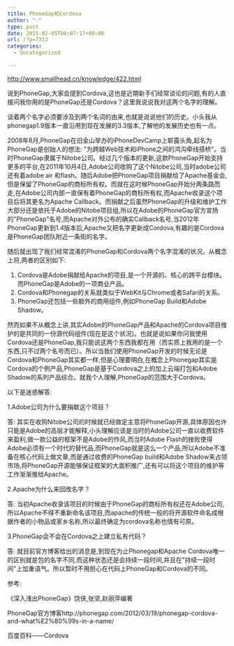 ```yaml
---
title: PhoneGap和Cordova
author: "-"
type: post
date: 2015-02-05T06:07:17+00:00
url: /?p=7313
categories:
  - Uncategorized

---
```

http://www.smallhead.cn/knowledge/422.html

说到PhoneGap,大家会提到Cordova,这也是近期新手们经常谈论的问题,有的人直接问我你用的是PhoneGap还是Cordova？这里我说说我对这两个名字的理解。

谈着两个名字必须要涉及到两个名词的由来,也就是说说他们的历史。小头我从phonegap1.9版本一直沿用到现在发展的3.3版本,了解他的发展历史也有一点。

2008年8月,PhoneGap在旧金山举办的iPhoneDevCamp上崭露头角,起名为PhoneGap是创始人的想法: "为跨越Web技术和iPhone之间的鸿沟牵线搭桥"。当时PhoneGap隶属于Nitobe公司。经过几个版本的更新,这款PhoneGap开始支持更多的平台,在2011年10月4日,Adobe公司收购了这个Nitobe公司,当时adobe公司还有着adobe air 和flash。随后Adobe把PhoneGap项目捐献给了Apache基金会,但是保留了PhoneGap的商标所有权。而就在这时候PhoneGap开始分两条路而走,在Adobe公司内部一直保有着PhoneGap的商标所有权,而Apache收录这个项目后将其更名为Apache Callback。而捐献之后虽然PhoneGap的升级和维护工作大部分还是依托于Adobe的Nitobe项目组,所以在Adobe的PhoneGap官方宣扬的"PhoneGap"名号,而Apache对外公布的确实Callback名号,当2012年PhoneGap更新到1.4版本后,Apache又把名字更新成Cordova,有趣的是Cordova是PhoneGap团队附近一条街的名字。

随后就出现了我们经常混淆的PhoneGap和Cordova两个名字混淆的状况。从概念上将,两者的区别如下: 

  1. Cordova是Adobe捐献给Apache的项目,是一个开源的、核心的跨平台模块。而PhoneGap是Adobe的一项商业产品。
  2. Cordova和Phonegap的关系就类似于WebKit与Chrome或者Safari的关系。
  3. PhoneGap还包括一些额外的商用组件,例如PhoneGap Build和Adobe Shadow。

然而如果不从概念上讲,其实Adobe的PhoneGap产品和Apache的Cordova项目维护的是共同的一份源代码组件(现在是这个状况)。也就是说如果你问我使用Cordova还是PhoneGap,我只能说这两个东西我都在用（而实质上我用的是一个东西,只不过两个名号而已）。所以当我们使用PhoneGap开发的时候无论是Cordova和PhoneGap其实都一样,但是心理要明白,在概念上Phonegap其实是Cordova的个例产品,PhoneGap是基于Cordova之上的加上云端打包和Adobe Shadow的系列产品综合。就我个人理解,PhoneGap的范围大于Cordova。

以下是迷惑解答: 

1.Adobe公司为什么要捐献这个项目？

答: 其实在收购Nitobe公司的时候就已经做定主意将PhoneGap开源,具体原因也许只能是Adobe的高层才能解释,小头理解应该是当时的Adobe公司一直以收费软件来盈利,做一款公益的框架不是Adobe的作风,而当时Adobe Flash的挫败使得Adobe必须有一个时代的替代品,而PhoneGap就是这么一个产品,所以Adobe不准备在核心代码上做文章,而是通过收费的PhoneGap build和Adobe Shadow来占领市场,将PhoneGap开源能够保证框架的大面积推广,还有可以将这个项目的维护等工作渐渐推给Apache。

2.Apache为什么来回改名字？

答: 当初Apache收录该项目的时候由于PhoneGap的商标所有权还在Adobe公司,所以Apache不得不重新命名该项目,而apache的传统一般的将开源软件命名成根据作者的小物品或家乡名称,所以最终确定为cordova名称也情有可原。

3.PhoneGap会不会在Cordova之上建立私有代码？

答: 就目前官方博客给出的消息是,到现在为止Phonegap和Apache Cordova唯一的区别就是包的名字不同,而这种状态还是会持续一段时间,并且在"持续一段时间"上加重语气。所以暂时不用担心在代码上PhoneGap和Cordova的不同。

参考: 

《深入浅出PhoneGap》饶侠,张坚,赵丽萍编著

PhoneGap官方博客http://phonegap.com/2012/03/19/phonegap-cordova-and-what%E2%80%99s-in-a-name/

百度百科——Cordova